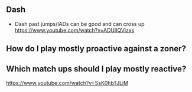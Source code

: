 ## Dash

- Dash past jumps/IADs can be good and can cross up
  https://www.youtube.com/watch?v=ADUlIQVizxs

## How do I play mostly proactive against a zoner?

## Which match ups should I play mostly reactive?

https://www.youtube.com/watch?v=SsK0hbTJLiM
